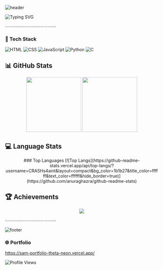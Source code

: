 ![header](https://capsule-render.vercel.app/api?type=waving&color=auto&height=250&section=header&text=Hey%20I'm%20Samrat%20Kumar%20Sahu&fontSize=40&animation=fadeIn&fontAlignY=38&desc=Beginner%20Web%20Developer%20🚀&descAlignY=55&descAlign=50)

![Typing SVG](https://readme-typing-svg.demolab.com?font=Fira+Code&pause=1000&color=32CD32&center=true&vCenter=true&width=435&lines=Hey+There!+👋;I'm+Samrat+Kumar+Sahu;Beginner+Web+Developer;Always+Learning+New+Things)


⋯⋯⋯⋯⋯⋯⋯⋯⋯⋯⋯⋯




### 🌟 Tech Stack
![HTML](https://img.shields.io/badge/HTML5-E34F26?style=for-the-badge&logo=html5&logoColor=white)
![CSS](https://img.shields.io/badge/CSS3-1572B6?style=for-the-badge&logo=css3&logoColor=white)
![JavaScript](https://img.shields.io/badge/JavaScript-FFD700?style=for-the-badge&logo=javascript&logoColor=black)
![Python](https://img.shields.io/badge/Python-3776AB?style=for-the-badge&logo=python&logoColor=white)
![C](https://img.shields.io/badge/C-00599C?style=for-the-badge&logo=c&logoColor=white)





## 📊 GitHub Stats  

<p align="center">
  <img src="https://github-readme-stats.vercel.app/api?username=CRASHs4aint&show_icons=true&theme=tokyonight&hide_border=true" height="180px"/>
  <img src="https://github-readme-streak-stats.herokuapp.com?user=CRASHs4aint&theme=tokyonight&hide_border=true" height="180px"/>
</p>



## 💻 Language Stats  

<p align="center">
  ### Top Languages
[![Top Langs](https://github-readme-stats.vercel.app/api/top-langs/?username=CRASHs4aint&layout=compact&bg_color=1b1b27&title_color=ffffff&text_color=ffffff&hide_border=true)](https://github.com/anuraghazra/github-readme-stats)
</p>


## 🏆 Achievements  

<p align="center">
  <img src="https://github-profile-trophy.vercel.app/?username=CRASHs4aint&theme=tokyonight&no-frame=true&no-bg=true&row=1&column=6" />
</p>
⋯⋯⋯⋯⋯⋯⋯⋯⋯⋯⋯⋯




![footer](https://capsule-render.vercel.app/api?type=waving&color=gradient&height=150&section=footer)


### 🌐 Portfolio
https://sam-portfolio-theta-neon.vercel.app/

![Profile Views](https://komarev.com/ghpvc/?username=CRASHs4aint&label=Profile%20views&color=00ff99&style=for-the-badge)

